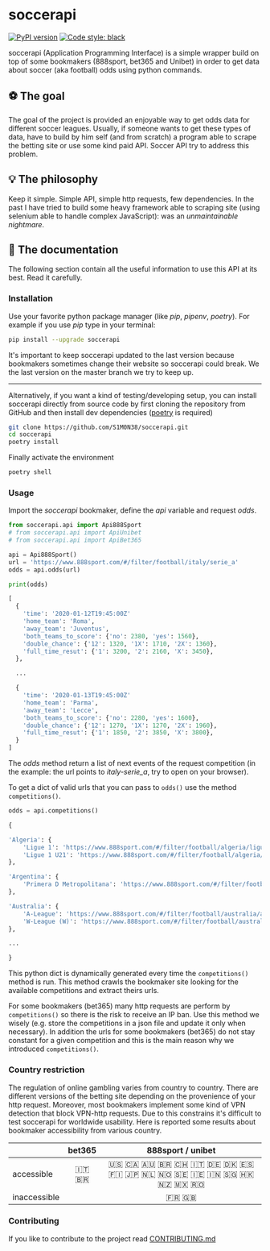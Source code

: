 # soccerapi

[![PyPI version](https://badge.fury.io/py/soccerapi.svg)](https://badge.fury.io/py/soccerapi)
[![Code style: black](https://img.shields.io/badge/code%20style-black-000000.svg)](https://github.com/psf/black)

soccerapi (Application Programming Interface) is a simple wrapper build on top
of some bookmakers (888sport, bet365 and Unibet) in order to get data about
soccer (aka football) odds using python commands.

## ⚽️ The goal

The goal of the project is provided an enjoyable way to get odds data for
different soccer leagues. Usually, if someone wants to get these types of data,
have to build by him self (and from scratch) a program able to scrape the
betting site or use some kind paid API. Soccer API try to address this problem.

## 💡 The philosophy

Keep it simple. Simple API, simple http requests, few dependencies. In the past
I have tried to build some heavy framework able to scraping site (using
selenium able to handle complex JavaScript): was an *unmaintainable nightmare*.

## 📘 The documentation

The following section contain all the useful information to use this API at
its best. Read it carefully.

### Installation

Use your favorite python package manager (like *pip*, *pipenv*, *poetry*). For
example if you use *pip* type in your terminal:

```bash
pip install --upgrade soccerapi
```

It's important to keep soccerapi updated to the last version because bookmakers
sometimes change their website so soccerapi could break. We the last version on
the master branch we try to keep up.

------------------------------------------------------------------------------

Alternatively, if you want a kind of testing/developing setup, you can install
soccerapi directly from source code by first cloning the repository from
GitHub and then install dev dependencies
([poetry](https://python-poetry.org/) is required)

```bash
git clone https://github.com/S1M0N38/soccerapi.git
cd soccerapi
poetry install
```

Finally activate the environment

```bash
poetry shell
```

### Usage

Import the *soccerapi* bookmaker, define the *api* variable and request
*odds*.

```python
from soccerapi.api import Api888Sport
# from soccerapi.api import ApiUnibet
# from soccerapi.api import ApiBet365

api = Api888Sport()
url = 'https://www.888sport.com/#/filter/football/italy/serie_a'
odds = api.odds(url)

print(odds)
```

```python
[
  {
    'time': '2020-01-12T19:45:00Z'
    'home_team': 'Roma',
    'away_team': 'Juventus',
    'both_teams_to_score': {'no': 2380, 'yes': 1560},
    'double_chance': {'12': 1320, '1X': 1710, '2X': 1360},
    'full_time_resut': {'1': 3200, '2': 2160, 'X': 3450},
  },

  ...

  {
    'time': '2020-01-13T19:45:00Z'
    'home_team': 'Parma',
    'away_team': 'Lecce',
    'both_teams_to_score': {'no': 2280, 'yes': 1600},
    'double_chance': {'12': 1270, '1X': 1270, '2X': 1960},
    'full_time_resut': {'1': 1850, '2': 3850, 'X': 3800},
  }
]
```

The *odds* method return a list of next events of the request competition
(in the example: the url points to *italy-serie_a*, try to open on your
browser).

To get a dict of valid urls that you can pass to `odds()` use the method
`competitions()`.

```python
odds = api.competitions()
```

```python
{

'Algeria': {
    'Ligue 1': 'https://www.888sport.com/#/filter/football/algeria/ligue_1',
    'Ligue 1 U21': 'https://www.888sport.com/#/filter/football/algeria/ligue_1_u21'
},

'Argentina': {
    'Primera D Metropolitana': 'https://www.888sport.com/#/filter/football/argentina/primera_d_metropolitana'
},

'Australia': {
    'A-League': 'https://www.888sport.com/#/filter/football/australia/a-league',
    'W-League (W)': 'https://www.888sport.com/#/filter/football/australia/w-league__w_'
},

...

}
```

This python dict is dynamically generated every time the `competitions()` method
is run.  This method crawls the bookmaker site looking for the available
competitions and extract theirs urls.

For some bookmakers (bet365) many http requests are perform by `competitions()`
so there is the risk to receive an IP ban. Use this method we wisely
(e.g. store the competitions in a json file and update it only when necessary).
In addition the urls for some bookmakers (bet365) do not stay constant for a
given competition and this is the main reason why we introduced `competitions()`.

### Country restriction

The regulation of online gambling varies from country to country. There are
different versions of the betting site depending on the provenience of your
http request. Moreover, most bookmakers implement some kind of VPN detection
that block VPN-http requests. Due to this constrains it's difficult to test
soccerapi for worldwide usability. Here is reported some results about bookmaker
accessibility from various country.

|            | bet365 | 888sport / unibet |
|----------- | :----: | :---------------: |
|accessible  | :it: :brazil:  | :us: :canada: :australia: :brazil: :switzerland: :it: :de: :denmark: :es: :finland: :jp: :netherlands: :norway: :sweden: :ireland: :india: :singapore: :hong_kong: :new_zealand: :mexico: :romania:|
|inaccessible|        | :fr: :uk:         |

### Contributing

If you like to contribute to the project read
[CONTRIBUTING.md](https://github.com/S1M0N38/soccerapi/blob/master/CONTRIBUTING.md)
